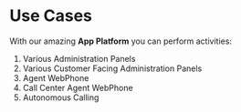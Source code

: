 # Use Cases

With our amazing **App Platform** you can perform activities:

1. Various Administration Panels
2. Various Customer Facing Administration Panels
3. Agent WebPhone
4. Call Center Agent WebPhone
5. Autonomous Calling
